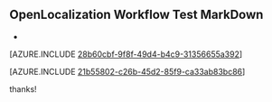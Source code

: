 ## OpenLocalization Workflow Test MarkDown
* 

[AZURE.INCLUDE [28b60cbf-9f8f-49d4-b4c9-31356655a392](calleeMd1.md)]



[AZURE.INCLUDE [21b55802-c26b-45d2-85f9-ca33ab83bc86](calleeMd2.md)]

 
thanks!